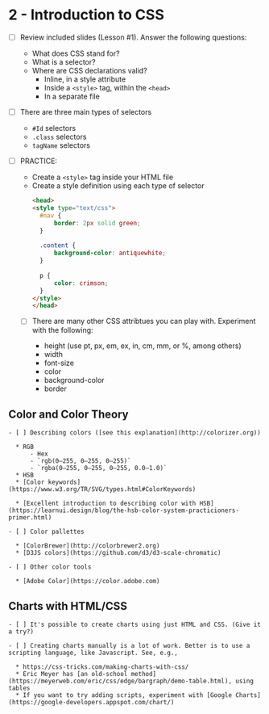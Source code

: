 # 2 - Introduction to CSS

  - [ ] Review included slides (Lesson #1). Answer the following questions:
 
    * What does CSS stand for?
    * What is a selector?
    * Where are CSS declarations valid?
        - Inline, in a style attribute
        - Inside a `<style>` tag, within the `<head>`
        - In a separate file

  - [ ] There are three main types of selectors
  
    * `#Id` selectors
    * `.class` selectors
    * `tagName` selectors 
    
  - [ ] PRACTICE:
  
    * Create a `<style>` tag inside your HTML file
    * Create a style definition using each type of selector
      ```html
      <head>
      <style type="text/css">
        #nav {
            border: 2px solid green;
        }
        
        .content {
            background-color: antiquewhite;
        }
        
        p {
            color: crimson;
        }
      </style>
      </head>
      ```
    
    - [ ] There are many other CSS attribtues you can play with. 
      Experiment with the following:
      
      * height  (use pt, px, em, ex, in, cm, mm, or %, among others)
      * width
      * font-size
      * color
      * background-color
      * border

## Color and Color Theory

    - [ ] Describing colors ([see this explanation](http://colorizer.org))
    
      * RGB
          - Hex
          - `rgb(0–255, 0–255, 0–255)`
          - `rgba(0–255, 0–255, 0–255, 0.0–1.0)`
      * HSB
      * [Color keywords](https://www.w3.org/TR/SVG/types.html#ColorKeywords)
      
      * [Excellent introduction to describing color with HSB](https://learnui.design/blog/the-hsb-color-system-practicioners-primer.html)
    
    - [ ] Color pallettes
    
      * [ColorBrewer](http://colorbrewer2.org)
      * [D3JS colors](https://github.com/d3/d3-scale-chromatic)
        
    - [ ] Other color tools
    
      * [Adobe Color](https://color.adobe.com)
    
## Charts with HTML/CSS
    
    - [ ] It's possible to create charts using just HTML and CSS. (Give it a try?)
    
    - [ ] Creating charts manually is a lot of work. Better is to use a scripting language, like Javascript. See, e.g.,
    
      * https://css-tricks.com/making-charts-with-css/
      * Eric Meyer has [an old-school method](https://meyerweb.com/eric/css/edge/bargraph/demo-table.html), using tables
      * If you want to try adding scripts, experiment with [Google Charts](https://google-developers.appspot.com/chart/)
